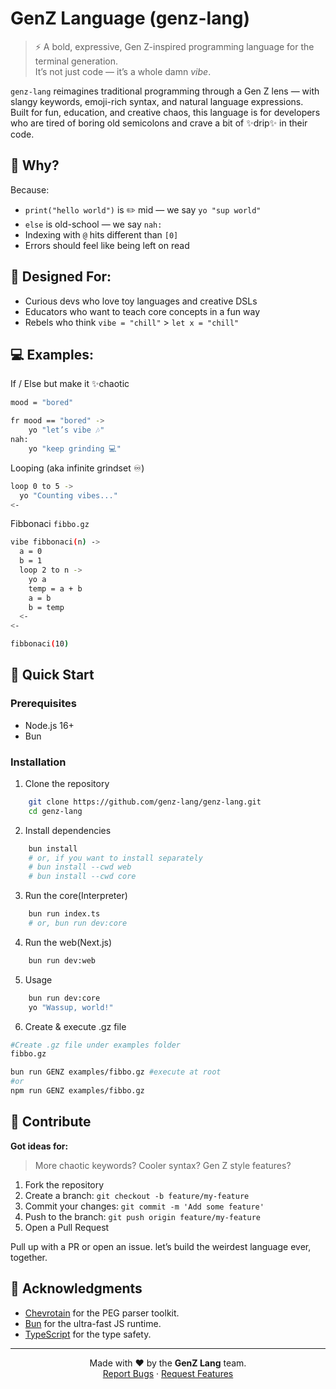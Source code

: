 # GenZ Language (genz-lang)
> ⚡ A bold, expressive, Gen Z-inspired programming language for the terminal generation.  
> It’s not just code — it’s a whole damn *vibe*.

`genz-lang` reimagines traditional programming through a Gen Z lens — with slangy keywords, emoji-rich syntax, and natural language expressions.  
Built for fun, education, and creative chaos, this language is for developers who are tired of boring old semicolons and crave a bit of ✨drip✨ in their code.

## 🌈 Why?

Because:
- `print("hello world")` is ✏️ mid — we say `yo "sup world"`
- `else` is old-school — we say `nah:`
- Indexing with `@` hits different than `[0]`
- Errors should feel like being left on read

## 🧠 Designed For:

- Curious devs who love toy languages and creative DSLs
- Educators who want to teach core concepts in a fun way
- Rebels who think `vibe = "chill"` > `let x = "chill"`

## 💻 Examples:
If / Else but make it ✨chaotic
```bash
mood = "bored"

fr mood == "bored" ->
    yo "let’s vibe 🎶"
nah:
    yo "keep grinding 💻"
```
Looping (aka infinite grindset ♾️)
```bash
loop 0 to 5 ->
  yo "Counting vibes..."  
<-
```
Fibbonaci `fibbo.gz`
```bash
vibe fibbonaci(n) -> 
  a = 0
  b = 1
  loop 2 to n ->
    yo a
    temp = a + b
    a = b
    b = temp
  <-
<-

fibbonaci(10)
```

## 🚀 Quick Start

### Prerequisites
- Node.js 16+
- Bun

### Installation
1. Clone the repository
```bash
    git clone https://github.com/genz-lang/genz-lang.git
    cd genz-lang
```
2. Install dependencies
```bash
    bun install
    # or, if you want to install separately
    # bun install --cwd web
    # bun install --cwd core
```
3. Run the core(Interpreter)
```bash
    bun run index.ts
    # or, bun run dev:core
```
4. Run the web(Next.js)
```bash
    bun run dev:web
```
5. Usage
```bash
    bun run dev:core
    yo "Wassup, world!"
```
6. Create & execute .gz file
```bash
#Create .gz file under examples folder
fibbo.gz 

bun run GENZ examples/fibbo.gz #execute at root
#or
npm run GENZ examples/fibbo.gz
```

## 🤝 Contribute
**Got ideas for:**
> More chaotic keywords? Cooler syntax? Gen Z style features?

1. Fork the repository
2. Create a branch: `git checkout -b feature/my-feature`
3. Commit your changes: `git commit -m 'Add some feature'`
4. Push to the branch: `git push origin feature/my-feature`
5. Open a Pull Request

Pull up with a PR or open an issue. let’s build the weirdest language ever, together.

## 🙏 Acknowledgments
<ul>
    <li><a href="https://github.com/SAP/chevrotain">Chevrotain</a> for the PEG parser toolkit.</li>
    <li><a href="https://bun.sh/">Bun</a> for the ultra-fast JS runtime.</li>
    <li><a href="https://www.typescriptlang.org/">TypeScript</a> for the type safety.</li>
</ul>

---
<p align="center">
  Made with ❤️ by the <b>GenZ Lang</b> team. <br />
  <a href="https://github.com/Sharmil001/genz-lang/issues">Report Bugs</a> · 
  <a href="https://github.com/Sharmil001/genz-lang/labels/enhancement">Request Features</a>
</p>


